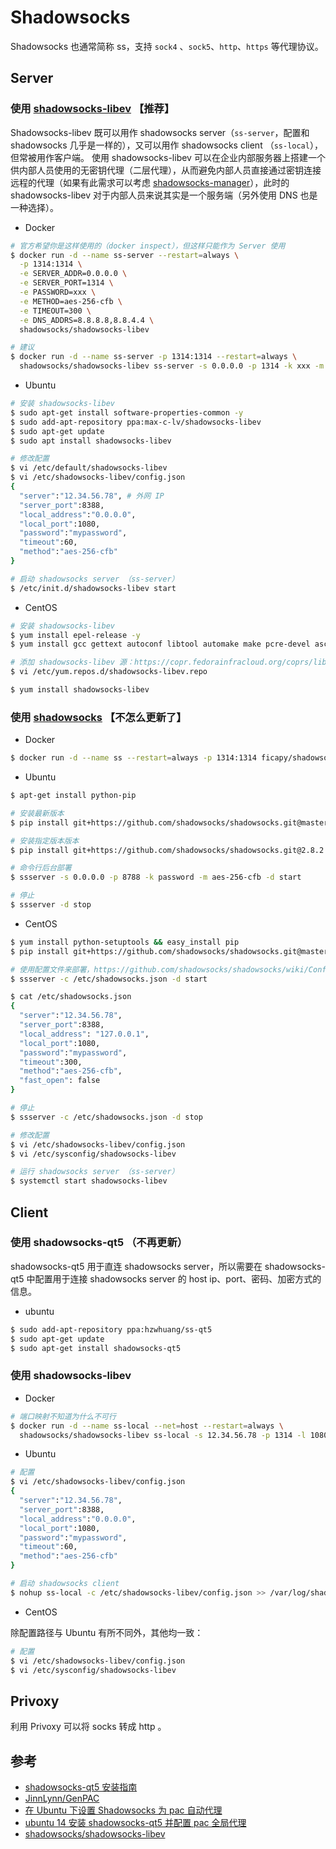 # Shadowsocks

Shadowsocks 也通常简称 ss，支持 `sock4` 、`sock5`、`http`、`https` 等代理协议。

## Server

### 使用 [shadowsocks-libev](https://github.com/shadowsocks/shadowsocks-libev) 【推荐】

Shadowsocks-libev 既可以用作 shadowsocks server（`ss-server`，配置和 shadowsocks 几乎是一样的），又可以用作 shadowsocks client （`ss-local`），但常被用作客户端。
使用 shadowsocks-libev 可以在企业内部服务器上搭建一个供内部人员使用的无密钥代理（二层代理），从而避免内部人员直接通过密钥连接远程的代理（如果有此需求可以考虑 [shadowsocks-manager](https://github.com/shadowsocks/shadowsocks-manager)），此时的 shadowsocks-libev 对于内部人员来说其实是一个服务端（另外使用 DNS 也是一种选择）。

* Docker

```bash
# 官方希望你是这样使用的（docker inspect），但这样只能作为 Server 使用
$ docker run -d --name ss-server --restart=always \
  -p 1314:1314 \
  -e SERVER_ADDR=0.0.0.0 \
  -e SERVER_PORT=1314 \
  -e PASSWORD=xxx \
  -e METHOD=aes-256-cfb \
  -e TIMEOUT=300 \
  -e DNS_ADDRS=8.8.8.8,8.8.4.4 \
  shadowsocks/shadowsocks-libev

# 建议
$ docker run -d --name ss-server -p 1314:1314 --restart=always \
  shadowsocks/shadowsocks-libev ss-server -s 0.0.0.0 -p 1314 -k xxx -m aes-256-cfb
```

* Ubuntu

```bash
# 安装 shadowsocks-libev
$ sudo apt-get install software-properties-common -y
$ sudo add-apt-repository ppa:max-c-lv/shadowsocks-libev
$ sudo apt-get update
$ sudo apt install shadowsocks-libev
```

```bash
# 修改配置
$ vi /etc/default/shadowsocks-libev
$ vi /etc/shadowsocks-libev/config.json
{
  "server":"12.34.56.78", # 外网 IP
  "server_port":8388,
  "local_address":"0.0.0.0",
  "local_port":1080,
  "password":"mypassword",
  "timeout":60,
  "method":"aes-256-cfb"
}

# 启动 shadowsocks server （ss-server）
$ /etc/init.d/shadowsocks-libev start
```

* CentOS

```bash
# 安装 shadowsocks-libev
$ yum install epel-release -y
$ yum install gcc gettext autoconf libtool automake make pcre-devel asciidoc xmlto c-ares-devel libev-devel libsodium-devel mbedtls-devel -y

# 添加 shadowsocks-libev 源：https://copr.fedorainfracloud.org/coprs/librehat/shadowsocks/
$ vi /etc/yum.repos.d/shadowsocks-libev.repo

$ yum install shadowsocks-libev
```

### 使用 [shadowsocks](https://github.com/shadowsocks/shadowsocks/tree/master) 【不怎么更新了】

* Docker

```bash
$ docker run -d --name ss --restart=always -p 1314:1314 ficapy/shadowsocks -s 0.0.0.0 -p 1314 -k password -m aes-256-cfb
```

* Ubuntu

```bash
$ apt-get install python-pip

# 安装最新版本
$ pip install git+https://github.com/shadowsocks/shadowsocks.git@master

# 安装指定版本版本
$ pip install git+https://github.com/shadowsocks/shadowsocks.git@2.8.2

# 命令行后台部署
$ ssserver -s 0.0.0.0 -p 8788 -k password -m aes-256-cfb -d start

# 停止
$ ssserver -d stop
```

* CentOS

```bash
$ yum install python-setuptools && easy_install pip
$ pip install git+https://github.com/shadowsocks/shadowsocks.git@master

# 使用配置文件来部署，https://github.com/shadowsocks/shadowsocks/wiki/Configuration-via-Config-File
$ ssserver -c /etc/shadowsocks.json -d start

$ cat /etc/shadowsocks.json
{
  "server":"12.34.56.78",
  "server_port":8388,
  "local_address": "127.0.0.1",
  "local_port":1080,
  "password":"mypassword",
  "timeout":300,
  "method":"aes-256-cfb",
  "fast_open": false
}

# 停止
$ ssserver -c /etc/shadowsocks.json -d stop
```

```bash
# 修改配置
$ vi /etc/shadowsocks-libev/config.json
$ vi /etc/sysconfig/shadowsocks-libev

# 运行 shadowsocks server （ss-server）
$ systemctl start shadowsocks-libev
```

## Client

### 使用 shadowsocks-qt5 （不再更新）

shadowsocks-qt5 用于直连 shadowsocks server，所以需要在 shadowsocks-qt5 中配置用于连接 shadowsocks server 的 host ip、port、密码、加密方式的信息。

* ubuntu

```bash
$ sudo add-apt-repository ppa:hzwhuang/ss-qt5
$ sudo apt-get update
$ sudo apt-get install shadowsocks-qt5
```

### 使用 shadowsocks-libev

* Docker

```bash
# 端口映射不知道为什么不可行
$ docker run -d --name ss-local --net=host --restart=always \
  shadowsocks/shadowsocks-libev ss-local -s 12.34.56.78 -p 1314 -l 1080 -k xxx -m aes-256-cfb
```

* Ubuntu

```bash
# 配置
$ vi /etc/shadowsocks-libev/config.json
{
  "server":"12.34.56.78",
  "server_port":8388,
  "local_address":"0.0.0.0",
  "local_port":1080,
  "password":"mypassword",
  "timeout":60,
  "method":"aes-256-cfb"
}

# 启动 shadowsocks client
$ nohup ss-local -c /etc/shadowsocks-libev/config.json >> /var/log/shadowsocks-libev.log &
```

* CentOS

除配置路径与 Ubuntu 有所不同外，其他均一致：

```bash
# 配置
$ vi /etc/shadowsocks-libev/config.json
$ vi /etc/sysconfig/shadowsocks-libev
```

## Privoxy

利用 Privoxy 可以将 socks 转成 http 。

## 参考

* [shadowsocks-qt5 安装指南](https://github.com/shadowsocks/shadowsocks-qt5/wiki/%E5%AE%89%E8%A3%85%E6%8C%87%E5%8D%97)
* [JinnLynn/GenPAC](https://github.com/JinnLynn/GenPAC)
* [在 Ubuntu 下设置 Shadowsocks 为 pac 自动代理](https://www.mengdodo.com/?p=7330)
* [ubuntu 14 安装 shadowsocks-qt5 并配置 pac 全局代理](http://blog.csdn.net/strokess/article/details/52015014)
* [shadowsocks/shadowsocks-libev](https://github.com/shadowsocks/shadowsocks-libev)